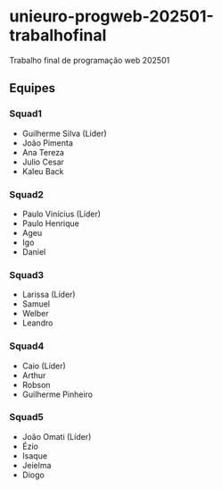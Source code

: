 # unieuro-progweb-202501-trabalhofinal
Trabalho final de programação web 202501


## Equipes

### Squad1
* Guilherme Silva (Líder)
* João Pimenta
* Ana Tereza
* Julio Cesar
* Kaleu Back

### Squad2
* Paulo Vinícius (Líder)
* Paulo Henrique
* Ageu
* Igo
* Daniel

### Squad3
* Larissa (Líder)
* Samuel
* Welber
* Leandro

### Squad4
* Caio (Líder)
* Arthur
* Robson
* Guilherme Pinheiro

### Squad5
* João Omati (Líder)
* Ézio
* Isaque
* Jeielma
* Diogo
